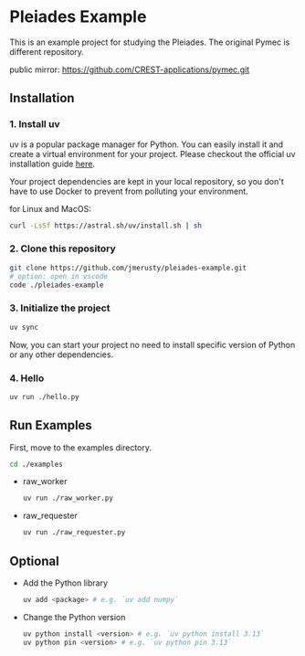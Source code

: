 # Pleiades Example

This is an example project for studying the Pleiades.
The original Pymec is different repository.

public mirror: <https://github.com/CREST-applications/pymec.git>

## Installation

### 1. Install uv

uv is a popular package manager for Python. You can easily install it and create a virtual environment for your project.
Please checkout the official uv installation guide [here](https://docs.astral.sh/uv/getting-started/installation/).

Your project dependencies are kept in your local repository, so you don't have to use Docker to prevent from polluting your environment.

for Linux and MacOS:

```bash
curl -LsSf https://astral.sh/uv/install.sh | sh
```

### 2. Clone this repository

```bash
git clone https://github.com/jmerusty/pleiades-example.git
# option: open in vscode
code ./pleiades-example
```

### 3. Initialize the project

```bash
uv sync
```

Now, you can start your project no need to install specific version of Python or any other dependencies.

### 4. Hello

```bash
uv run ./hello.py
```

## Run Examples

First, move to the examples directory.

```bash
cd ./examples
```

- raw_worker
  
  ```bash
  uv run ./raw_worker.py
  ```

- raw_requester

  ```bash
  uv run ./raw_requester.py
  ```

## Optional

- Add the Python library

  ```bash
  uv add <package> # e.g. `uv add numpy`
  ```

- Change the Python version

  ```bash
  uv python install <version> # e.g. `uv python install 3.13`
  uv python pin <version> # e.g. `uv python pin 3.13`
  ```
